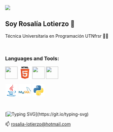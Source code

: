 <img src="https://media1.giphy.com/media/i4MAH84pqe2m2aVojc/200w.webp?cid=ecf05e4702pvn6mjeqcgp4kkylcfnvxbllbcys44rkkgc6bo&rid=200w.webp&ct=g">

<h2>Soy Rosalía Lotierzo 👋</h2>

Técnica Universitaria en Programación UTNfrsr 👩‍💻

<br>
<h3 align="left">Languages and Tools:</h3>
<p align="left"> <img src="https://www.vectorlogo.zone/logos/git-scm/git-scm-icon.svg" width="40" height="40"> <img src="https://raw.githubusercontent.com/devicons/devicon/master/icons/html5/html5-original-wordmark.svg"  width="40" height="40"> <img src="https://cdn.jsdelivr.net/gh/devicons/devicon/icons/javascript/javascript-original.svg" width="40" height="40">
<img src="https://cdn.jsdelivr.net/gh/devicons/devicon/icons/css3/css3-original-wordmark.svg" width="40" height="40">

 <img src="https://raw.githubusercontent.com/devicons/devicon/master/icons/java/java-original.svg" width="40" height="40"> <img src="https://raw.githubusercontent.com/devicons/devicon/master/icons/mysql/mysql-original-wordmark.svg" width="40" height="40"> <img src="https://raw.githubusercontent.com/devicons/devicon/master/icons/python/python-original.svg" width="40" height="40"> </p>
 <br>

[![Typing SVG](https://readme-typing-svg.herokuapp.com?font=Fira+Code&size=30&pause=1000&color=645854&width=435&lines=Contact+me:)](https://git.io/typing-svg)

📫 <a href="mailto:rosalia-lotierzo@hotmail.com">
rosalia-lotierzo@hotmail.com</a> 



 
